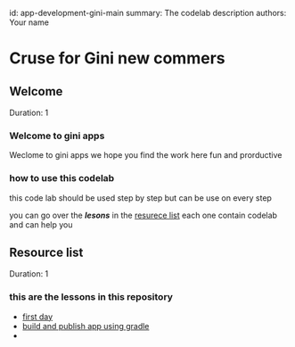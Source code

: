 id: app-development-gini-main
summary: The codelab description
authors: Your name
# Cruse for Gini new commers

<!-- ------------------------ -->
## Welcome
Duration: 1
### Welcome to gini apps
Weclome to gini apps we hope you find the work here fun and prorductive

### how to use this codelab
this code lab should be used step by step but can be use on every step

you can go over the ***lesons*** in the [resurece list](./#1) each one contain codelab and can help you

<!-- ------------------------ -->
## Resource list
Duration: 1
### this are the lessons in this repository
- [first day](../app-development-gini-first-day)
- [build and publish app using gradle](../app-development-gini-gradle)
- 